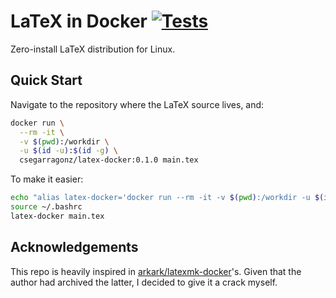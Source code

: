 # LaTeX in Docker [![Tests](https://github.com/csegarragonz/latex-docker/actions/workflows/tests.yml/badge.svg?branch=main)](https://github.com/csegarragonz/latex-docker/actions/workflows/tests.yml)

Zero-install LaTeX distribution for Linux.

## Quick Start

Navigate to the repository where the LaTeX source lives, and:

```bash
docker run \
  --rm -it \
  -v $(pwd):/workdir \
  -u $(id -u):$(id -g) \
  csegarragonz/latex-docker:0.1.0 main.tex
```

To make it easier:

```bash
echo "alias latex-docker='docker run --rm -it -v $(pwd):/workdir -u $(id -u):$(id -g) csegarragonz/latex-docker:0.1.0'" >> ~/.bashrc
source ~/.bashrc
latex-docker main.tex
```

## Acknowledgements

This repo is heavily inspired in [arkark/latexmk-docker](https://github.com/arkark/latexmk-docker)'s.
Given that the author had archived the latter, I decided to give it a crack
myself.
